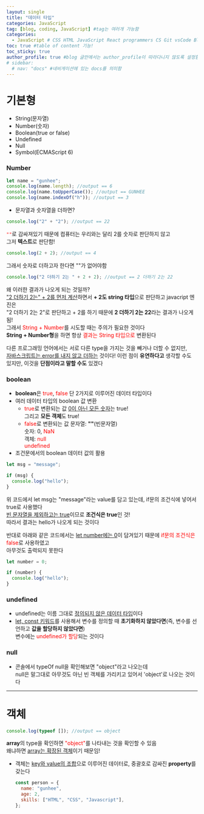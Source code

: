 ```yaml
---
layout: single
title: "데이터 타입"
categories: JavaScript
tag: [blog, coding, JavaScript] #tag는 여러개 가능함
categories:
  - JavaScript # CSS HTML JavaScript React programmers CS Git vsCode Blog
toc: true #table of content 기능!
toc_sticky: true
author_profile: true #blog 글안에서는 author_profile이 따라다니지 않도록 설정함
# sidebar:
  # nav: "docs" #네비게이션에 있는 docs를 의미함
---
```


# 기본형

- String(문자열)
- Number(숫자)
- Boolean(true or false)
- Undefined
- Null
- Symbol(ECMAScript 6)

### Number

```javascript
let name = "gunhee";
console.log(name.length); //output == 6
console.log(name.toUpperCase()); //output == GUNHEE
console.log(name.indexOf("h")); //output == 3
```

- 문자열과 숫자열을 더하면?

```javascript
console.log("2" + "2"); //output == 22
```

<span style="color:red">`""`</span>로 감싸져있기 때문에 컴퓨터는 우리와는 달리 2를 숫자로 판단하지 않고  
그저 **텍스트**로 판단함!

```javascript
console.log(2 + 2); //output == 4
```

그래서 숫자로 더하고자 한다면 ""가 없어야함

```javascript
console.log("2 더하기 2는 " + 2 + 2); //output == 2 더하기 2는 22
```

왜 이러한 결과가 나오게 되는 것일까?  
<u>"2 더하기 2는" + 2를 먼저 계산</u>하면서 **+ 2도 string 타입**으로 판단하고 javacript 엔진은  
"2 더하기 2는 2"로 판단하고 + 2를 하기 때문에 **2 더하기 2는 22**라는 결과가 나오게 됨!  
그래서 <span style="color:red">String + Number</span>를 시도할 때는 주의가 필요한 것이다  
**String + Number형**을 하면 항상 <span style="color:red">결과는 String 타입으로</span> 변환된다

다른 프로그래밍 언어에서는 서로 다른 type을 가지는 것을 빼거나 더할 수 없지만,  
<u>자바스크립트는 error를 내지 않고 더하는</u> 것이다!
이런 점이 **유연하다고** 생각할 수도 있지만, 이것을 **단점이라고 말할 수도** 있겠다

### boolean

- **boolean**은 <span style="color:red">true</span>, <span style="color:red">false</span> 단 2가지로 이루어진 데이터 타입이다
- 여러 데이터 타입의 boolean 값 변환
  - <span style="color:red">true</span>로 변환되는 값
    <u>0이 아닌 모든 숫자</u>는 true!  
    그리고 **모든 객체**도 true!
  - <span style="color:red">false</span>로 변환되는 값
    문자열: **""**(빈문자열)  
    숫자: 0, <span style="color:red">NaN</span>  
    객체: <span style="color:red">null</span>  
    <span style="color:red">undefined</span>
- 조건문에서의 boolean 데이터 값의 활용

```javascript
let msg = "message";

if (msg) {
  console.log("hello");
}
```

위 코드에서 let msg는 "message"라는 value를 담고 있는데, if문의 조건식에 넣어서 true로 사용했다  
<u>빈 문자열을 제외하고는 true</u>이므로 **조건식은 true**인 것!  
따라서 결과는 hello가 나오게 되는 것이다

반대로 아래와 같은 코드에서는 <u>let number에는 0</u>이 담겨있기 때문에 <span style="color:red">if문의 조건식은 false</span>로 사용하였고  
아무것도 출력되지 못한다

```javascript
let number = 0;

if (number) {
  console.log("hello");
}
```

### undefined

- undefined는 이름 그대로 <u>정의되지 않은 데이터 타입</u>이다
- <u>let, const 키워드</u>를 사용해서 변수를 정의할 때 **초기화하지 않았다면**(즉, 변수를 선언하고 **값을 할당하지 않았다면**)  
  변수에는 <span style="color:red">undefined가 할당</span>되는 것이다

### null

- 콘솔에서 typeOf null을 확인해보면 "object"라고 나오는데  
  null은 말그대로 아무것도 아닌 빈 객체를 가리키고 있어서 'object'로 나오는 것이다

---

# 객체

```javascript
console.log(typeof []); //output == object
```

**array**의 type을 확인하면 <span style="color:red">"object"</span>를 나타내는 것을 확인할 수 있음  
왜냐하면 <u>array는 확장된 객체</u>이기 때문임!

- 객체는 <u>key와 value의 조합</u>으로 이루어진 데이터로, 중괄호로 감싸진 **property**를 갖는다
  ```javascript
  const person = {
    name: "gunhee",
    age: 2,
    skills: ["HTML", "CSS", "Javascript"],
  };
  ```

<!-- ### 2. Link 넣기

```
유형 1: (설명어를 입력) : [gunhee's coding blog](https://gunhee-jeong.github.io/)
유형 2: (URL 자동연결) : <https://gunhee-jeong.github.io/>
유형 3: (동일 파일 내 '문단으로 이동') : [1. Header로 이동](###-1-header)
```

유형 1: (설명어를 입력) : [gunhee's coding blog](https://gunhee-jeong.github.io/)
유형 2: (URL 자동연결) : <https://gunhee-jeong.github.io/>
유형 3: (동일 파일 내 '문단으로 이동') : [1. Header로 이동](#1-header)
유형 3의 방법

1. 특수문자를 제거
2. 스페이스는 -로 바꾸고
3. 대문자는 소문자로!
   그래서 ### 1. Header -> #1-header

## Link: [google][https://www.google.com/]

### 3. 수평선

```
---
```

---

### 4. 라인 바꾸기

```
스페이스바를 2번 눌러주면 다음칸으로
이동할 수 있어요!
```

---

스페이스바를 2번 눌러주면
다음칸으로 이동할 수 있어요!

### 5. list 만들기

```
1. 1번
2. 2번
3. 3번

- 순서없는 list
  - 순서없는 list
    - 순서없는 list
```

1. 1번
2. 2번
3. 3번

- 순서없는 list
  - 순서없는 list
    - 순서없는 list

---

### 6. font 관련

```
__진하게__ -> 볼드
_기울여서_ -> 이탤릭체
~~취소선~~ -> 취소선
<ul>밑줄넣기</ul> -> 밑줄
<span style="color:red">빨간 글씨</span> -> 글자색
이것이 `인라인` 입니다 -> 인라인 코드
```

**진하게** -> 볼드
_기울여서_ -> 이탤릭체
~~취소선~~ -> 취소선
<u>밑줄넣기</u> -> 밑줄
<span style="color:red">빨간 글씨</span>
이것이 `인라인` 입니다 -> 인라인 코드

---

### 7. 인용구문

```
> coding
>
> > JavaScript
> >
> > > 내가 프짱!
```

> coding
>
> > JavaScript
> >
> > > 내가 프짱!

---

### 8. 이미지 삽입

```
유형1: ('사이즈를 조절' -> HTML 태그 사용) : <img src="https://gunhee-jeong.github.io/assets/images/blogLogo.png" width="300" height="200">
유형2: (이미지 삽입 후 -> 링크 걸기)
[![이미지](https://gunhee-jeong.github.io/assets/images/blogLogo/blogLogo.png)](https://gunhee-jeong.github.io/)
```

유형1: ('사이즈를 조절' -> HTML 태그 사용) : <img src="https://gunhee-jeong.github.io/assets/images/blogLogo.png" width="300" height="200">
유형2: (이미지 삽입 후 -> 링크 걸기)
[![이미지](https://gunhee-jeong.github.io/assets/images/blogLogo.png)](https://gunhee-jeong.github.io/)

### 9. 표 만들기

```
||국어|영어|
| :--- | ---: | :--: |
|건희 | 100점 | 100점
|철수 | 100점 | 100점
```

|      |  국어 | 영어  |
| :--- | ----: | :---: |
| 건희 | 100점 | 100점 |
| 철수 | 100점 | 100점 |

> - header를 넣고 싶은 경우 ---을 사용하고 :을 이용하여 정렬에 사용함!

### 10. 토글 만들기

```
<details>
<summary>여기를 누르세요</summary>
<div markdown="1">
숨겨진 내용
</div>
</details>
```

<details>
<summary>여기를 누르세요</summary>
<div markdown="1">
숨겨진 내용
</div>
</details> -->
